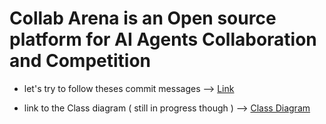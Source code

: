 # Collab Arena is an Open source platform for AI Agents Collaboration and Competition

- let's try to follow theses commit messages --> [Link](https://www.conventionalcommits.org/en/v1.0.0/)

- link to the Class diagram ( still in progress though ) --> [Class Diagram](https://lucid.app/lucidchart/a3fc523c-aa3f-4546-a4e2-276b0390dca6/edit?viewport_loc=-1106%2C3993%2C11194%2C5925%2C0_0&invitationId=inv_7412dd9c-124d-449d-843a-b84b811cb1e9)
